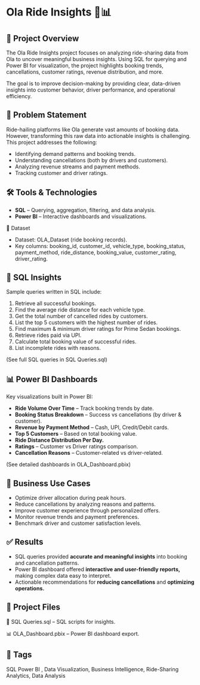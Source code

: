 # Ola Ride Insights 🚖📊

## 📌 Project Overview

The Ola Ride Insights project focuses on analyzing ride-sharing data from Ola to uncover meaningful business insights. Using SQL for querying and Power BI for visualization, the project highlights booking trends, cancellations, customer ratings, revenue distribution, and more.

The goal is to improve decision-making by providing clear, data-driven insights into customer behavior, driver performance, and operational efficiency.

## 🎯 Problem Statement

Ride-hailing platforms like Ola generate vast amounts of booking data. However, transforming this raw data into actionable insights is challenging. This project addresses the following:

- Identifying demand patterns and booking trends.
- Understanding cancellations (both by drivers and customers).
- Analyzing revenue streams and payment methods.
- Tracking customer and driver ratings.

## 🛠️ Tools & Technologies

- **SQL** – Querying, aggregation, filtering, and data analysis.
- **Power BI** – Interactive dashboards and visualizations.

📂 Dataset

- Dataset: OLA_Dataset (ride booking records).
- Key columns: booking_id, customer_id, vehicle_type, booking_status, payment_method, ride_distance, booking_value, customer_rating, driver_rating.

## 📝 SQL Insights

Sample queries written in SQL include:
1. Retrieve all successful bookings.
2. Find the average ride distance for each vehicle type.
3. Get the total number of cancelled rides by customers.
4. List the top 5 customers with the highest number of rides.
5. Find maximum & minimum driver ratings for Prime Sedan bookings.
6. Retrieve rides paid via UPI.
7. Calculate total booking value of successful rides.
8. List incomplete rides with reasons.

(See full SQL queries in SQL Queries.sql)

## 📊 Power BI Dashboards

Key visualizations built in Power BI:
- **Ride Volume Over Time** – Track booking trends by date.
- **Booking Status Breakdown** – Success vs cancellations (by driver & customer).
- **Revenue by Payment Method** – Cash, UPI, Credit/Debit cards.
- **Top 5 Customers** – Based on total booking value.
- **Ride Distance Distribution Per Day.**
- **Ratings** – Customer vs Driver ratings comparison.
- **Cancellation Reasons** – Customer-related vs driver-related.

(See detailed dashboards in OLA_Dashboard.pbix)

## 🚀 Business Use Cases

- Optimize driver allocation during peak hours.
- Reduce cancellations by analyzing reasons and patterns.
- Improve customer experience through personalized offers.
- Monitor revenue trends and payment preferences.
- Benchmark driver and customer satisfaction levels.

## ✅ Results

- SQL queries provided **accurate and meaningful insights** into booking and cancellation patterns.
- Power BI dashboard offered **interactive and user-friendly reports,** making complex data easy to interpret.
- Actionable recommendations for **reducing cancellations** and **optimizing operations.**

## 📎 Project Files

📄 SQL Queries.sql – SQL scripts for insights.

📊 OLA_Dashboard.pbix – Power BI dashboard export.

## 🔖 Tags

SQL Power BI , Data Visualization, Business Intelligence, Ride-Sharing Analytics, Data Analysis
